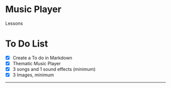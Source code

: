 # Music Player
Lessons

# To Do List
- [X] Create a To do in Markdown
- [x] Thematic Music Player
- [X] 3 songs and 1 sound effects (minimum)
- [x] 3 Images, minimum

---
